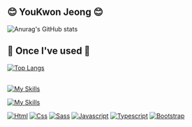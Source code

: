 
## 😊 YouKwon Jeong 😊
![Anurag's GitHub stats](https://github-readme-stats.vercel.app/api?username=youkwon515&show_icons=true&theme=dark) <br>
## 🔨 Once I've used 🔨

[![Top Langs](https://github-readme-stats.vercel.app/api/top-langs/?username=youkwon515&hide_progress=true)](https://github.com/anuraghazra/github-readme-stats) <br><br>

[![My Skills](https://skillicons.dev/icons?i=js,ts,html,css,scss)](https://skillicons.dev) <br>

[![My Skills](https://skillicons.dev/icons?i=react,nodejs,django,python,vscode,mysql,aws,stackoverflow)](https://skillicons.dev)


[![Html](https://img.shields.io/badge/html5-black?style=for-the-badge&logo=html5)](https://github.com/wervlad)
[![Css](https://img.shields.io/badge/css3-black?style=for-the-badge&logo=css3)](https://github.com/wervlad)
[![Sass](https://img.shields.io/badge/sass-black?style=for-the-badge&logo=sass)](https://github.com/wervlad)
[![Javascript](https://img.shields.io/badge/js-black?style=for-the-badge&logo=javascript)](https://github.com/wervlad)
[![Typescript](https://img.shields.io/badge/ts-black?style=for-the-badge&logo=typescript)](https://github.com/wervlad)
[![Bootstrap](https://img.shields.io/badge/bootstrap-black?style=for-the-badge&logo=bootstrap)](https://github.com/wervlad) <br>
